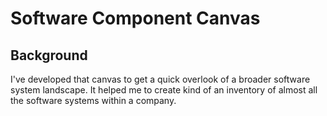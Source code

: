 # Software Component Canvas

## Background

I've developed that canvas to get a quick overlook of a broader software system landscape. It helped me to create kind of an inventory of almost all the software systems within a company.
